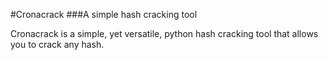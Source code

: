 #Cronacrack
###A simple hash cracking tool

Cronacrack is a simple, yet versatile, python hash cracking tool that allows you to crack any hash.